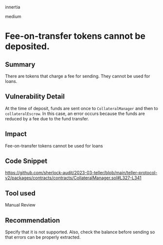 innertia

medium

# Fee-on-transfer tokens cannot be deposited.

## Summary
There are tokens that charge a fee for sending. They cannot be used for loans.
## Vulnerability Detail
At the time of deposit, funds are sent once to `CollateralManager` and then to `collateralEscrow`. In this case, an error occurs because the funds are reduced by a fee due to the fund transfer.
## Impact
Fee-on-transfer tokens cannot be used for loans
## Code Snippet
https://github.com/sherlock-audit/2023-03-teller/blob/main/teller-protocol-v2/packages/contracts/contracts/CollateralManager.sol#L327-L341
## Tool used

Manual Review

## Recommendation
Specify that it is not supported. Also, check the balance before sending so that errors can be properly extracted.
